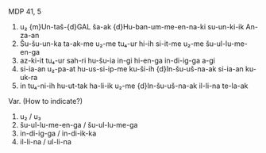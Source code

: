 MDP 41, 5
1. u₂ {m}Un-taš-{d}GAL ša-ak {d}Hu-ban-um-me-en-na-ki su-un-ki-ik An-za-an
2. Šu-šu-un-ka ta-ak-me u₂-me tu₄-ur hi-ih si-it-me u₂-me šu-ul-lu-me-en-ga
3. az-ki-it tu₄-ur sah-ri hu-šu-ia in-gi hi-en-ga in-di-ig-ga a-gi
4. si-ia-an u₂-pa-at hu-us-si-ip-me ku-ši-ih {d}In-šu-uš-na-ak si-ia-an ku-uk-ra
5. in tu₄-ni-ih hu-ut-tak ha-li-ik u₂-me {d}In-šu-uš-na-ak il-li-na te-la-ak
 
Var. (How to indicate?)
1. u₂ / u₃
2. šu-ul-lu-me-en-ga / šu-ul-lu-me-ga
3. in-di-ig-ga / in-di-ik-ka
4. il-li-na / ul-li-na
